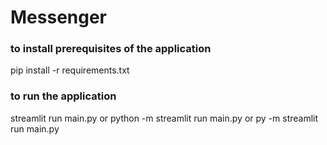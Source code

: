# Messenger

### to install prerequisites of the application
pip install -r requirements.txt
### to run the application
streamlit run main.py
or python -m streamlit run main.py
or py -m streamlit run main.py
